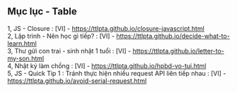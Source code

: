 ## Mục lục - Table 
1, JS - Closure : [VI]  - https://ttlpta.github.io/closure-javascript.html \
2, Lập trình - Nên học gì tiếp? : [VI] - https://ttlpta.github.io/decide-what-to-learn.html \
3, Thư gửi con trai - sinh nhật 1 tuổi : [VI] - https://ttlpta.github.io/letter-to-my-son.html \
4, Nhật ký làm chồng : [VI] - https://ttlpta.github.io/hpbd-vo-tui.html \
5, JS - Quick Tip 1 : Tránh thực hiện nhiều request API liên tiếp nhau : [VI] - https://ttlpta.github.io/avoid-serial-request.html 

